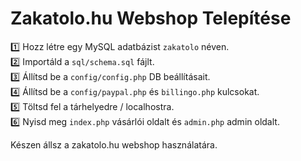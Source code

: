 # Zakatolo.hu Webshop Telepítése

1️⃣ Hozz létre egy MySQL adatbázist `zakatolo` néven.  
2️⃣ Importáld a `sql/schema.sql` fájlt.  
3️⃣ Állítsd be a `config/config.php` DB beállításait.  
4️⃣ Állítsd be a `config/paypal.php` és `billingo.php` kulcsokat.  
5️⃣ Töltsd fel a tárhelyedre / localhostra.  
6️⃣ Nyisd meg `index.php` vásárlói oldalt és `admin.php` admin oldalt.

Készen állsz a zakatolo.hu webshop használatára.
